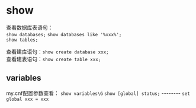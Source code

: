 # show

查看数据库表语句：<br>
`show databases;` `show databases like '%xxx%';`<br>
`show tables;`<br>

查看建库语句：`show create database xxx;`<br>
查看建表语句：`show create table xxx;`<br>


variables
---------
my.cnf配置参数查看：
`show variables\G`
`show [global] status;`  -------- `set global xxx = xxx`
